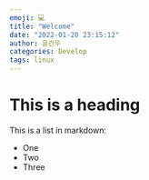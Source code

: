 ```yaml
---
emoji: 💻
title: "Welcome"
date: "2022-01-20 23:15:12"
author: 윤건우
categories: Develop
tags: linux
---
```


# This is a heading

This is a list in markdown:

- One
- Two
- Three
